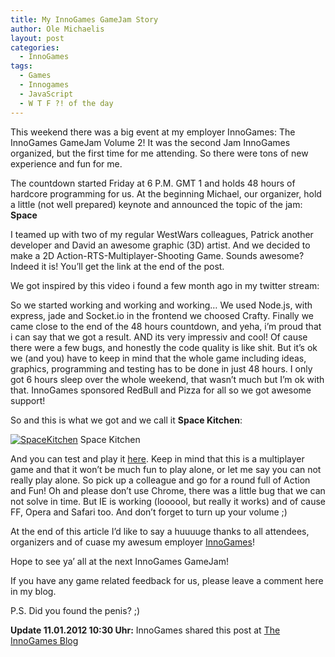 ```yaml
---
title: My InnoGames GameJam Story
author: Ole Michaelis
layout: post
categories:
  - InnoGames
tags:
  - Games
  - Innogames
  - JavaScript
  - W T F ?! of the day
---
```


This weekend there was a big event at my employer InnoGames: The InnoGames GameJam Volume 2!
It was the second Jam InnoGames organized, but the first time for me attending. So there were tons of new experience and fun for me.

The countdown started Friday at 6 P.M. GMT 1 and holds 48 hours of hardcore programming for us. At the beginning Michael, our organizer, hold a little (not well prepared) keynote and announced the topic of the jam: **Space**

I teamed up with two of my regular WestWars colleagues, Patrick another developer and David an awesome graphic (3D) artist. And we decided to make a 2D Action-RTS-Multiplayer-Shooting Game. Sounds awesome? Indeed it is! You’ll get the link at the end of the post.

We got inspired by this video i found a few month ago in my twitter stream:

So we started working and working and working… We used Node.js, with express, jade and Socket.io in the frontend we choosed Crafty.
Finally we came close to the end of the 48 hours countdown, and yeha, i’m proud that i can say that we got a result. AND its very impressiv and cool! Of cause there were a few bugs, and honestly the code quality is like shit. But it’s ok we (and you) have to keep in mind that the whole game including ideas, graphics, programming and testing has to be done in just 48 hours.
I only got 6 hours sleep over the whole weekend, that wasn’t much but I’m ok with that. InnoGames sponsored RedBull and Pizza for all so we got awesome support!

So and this is what we got and we call it **Space Kitchen**:

[![SpaceKitchen][1]][1]
Space Kitchen

And you can test and play it [here][2]. Keep in mind that this is a multiplayer game and that it won’t be much fun to play alone, or let me say you can not really play alone. So pick up a colleague and go for a round full of Action and Fun! Oh and please don’t use Chrome, there was a little bug that we can not solve in time. But IE is working (loooool, but really it works) and of cause FF, Opera and Safari too. And don’t forget to turn up your volume ;)

 [1]: //assets/uploads/2012/01/spacekitchen.jpg
 [2]: http://codestars.eu:3000 "here"

At the end of this article I’d like to say a huuuuge thanks to all attendees, organizers and of cuase my awesum employer [InnoGames][4]!

 [4]: http://www.innogames.com "InnoGames"

Hope to see ya’ all at the next InnoGames GameJam!

If you have any game related feedback for us, please leave a comment here in my blog.

P.S. Did you found the penis? ;)

**Update 11.01.2012 10:30 Uhr:**
InnoGames shared this post at [The InnoGames Blog][5]

 [5]: http://blog.innogames.de/ "The InnoGames Blog"

